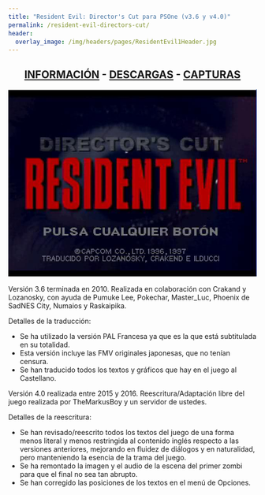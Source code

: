 ```yaml
---
title: "Resident Evil: Director's Cut para PSOne (v3.6 y v4.0)"
permalink: /resident-evil-directors-cut/
header:
  overlay_image: /img/headers/pages/ResidentEvil1Header.jpg
---
```

<h2 style="text-align: center;"><strong><a href="/resident-evil-directors-cut/informacion/">INFORMACIÓN</a> - <a href="/resident-evil-directors-cut/descargar/">DESCARGAS</a> - <a href="/resident-evil-directors-cut/capturas/">CAPTURAS</a></strong></h2>

<p style="text-align: center;"><img src="/img/2007/04/REDC-2-02.jpg" /></p>

Versión 3.6 terminada en 2010. Realizada en colaboración con Crakand y Lozanosky, 
con ayuda de Pumuke Lee, Pokechar, Master_Luc, Phoenix de SadNES City, Numaios y 
Raskaipika.

Detalles de la traducción:  
- Se ha utilizado la versión PAL Francesa ya que es la que está subtitulada en su 
totalidad.  
- Esta versión incluye las FMV originales japonesas, que no tenían censura.  
- Se han traducido todos los textos y gráficos que hay en el juego al Castellano.

Versión 4.0 realizada entre 2015 y 2016. Reescritura/Adaptación libre del juego 
realizada por TheMarkusBoy y un servidor de ustedes.

Detalles de la reescritura:  
- Se han revisado/reescrito todos los textos del juego de una forma menos literal 
y menos restringida al contenido inglés respecto a las versiones anteriores, mejorando 
en fluidez de diálogos y en naturalidad, pero manteniendo la esencia de la trama del juego.  
- Se ha remontado la imagen y el audio de la escena del primer zombi para que el final 
no sea tan abrupto.  
- Se han corregido las posiciones de los textos en el menú de Opciones.
